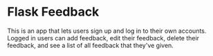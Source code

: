# Flask Feedback

This is an app that lets users sign up and log in to their own accounts. Logged in users can add feedback, edit their feedback, delete their feedback, and see a list of all feedback that they've given.

